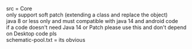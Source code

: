 src = Core\
only support soft patch (extending a class and replace the object)\
java 8 or less only and must compatible with java 14 and android code\
if a code doesn't need Java 14 or Patch please use this and don't depend on Desktop code pls\
schematic-pool.txt = its obvious